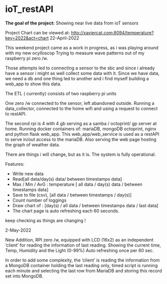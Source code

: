 # ioT_restAPI
**The goal of the project:**
Showing near live data from ioT sensors

Project Chart can be viewed at:
http://xaviercat.com:8094/temperature?key=2022&act=chart
22-April-2022

This weekend project came as a work in progress, as i was playing around with my new ocylloscop
Trying to measure wave patterns out of my raspberry pi zero /w.

Those attempts led to connecting a sensor to the sbc and since i already have a sensor i might as well collect some data with it.
Since we have data, we need a db and one thing led to another and i find myself building a web_app to show this data.

The ETL ( currently) consists of two raspberry pi units 

One zero /w connected to the sensor, left abandoned outside. Running a data_collector, connected to the home wifi and using a request to connect to restAPI.

The second rpi is 4 with 4 gb serving as a samba / octoprint/ gp server at home.
Running docker containers of: mariaDB, mongoDB octoprint, nginx and python flask web_app.
This web_app/web_service is used as a restAPI to serve in/out access to the mariaDB.
Also serving the web page hosting the graph of weather data.

There are things i will change, but as it is. The system is fully operational.

Features:
* Write new data
* Read[all data/day(s) data/ between timestamps data]
* Max / Min / AvG : temperature [ all data / day(s) data / between timestamps data]
* Save to file (csv), [all data / between timestamps / day(s)]
* Count number of loggings 
* Draw chart of : [day(s) / all data / between timestamps data / last data]
* The chart page is auto refreshing each 60 seconds.

keep checking as things are changing !


2-May-2022

New Addition, RPI zero /w,  equipped with LCD (16x2) as an independent ‘client’ for reading the information of last reading.
Showing the current time, Temp, Humidity and the Light (0-99%)
Auto refreshing once per 60 sec.

In order to add some complexity, the ‘client’ is reading the information from a MongoDB container holding the last reading only, timed script is running each minute and selecting the last row from MariaDB and storing this record set into MongoDB.
